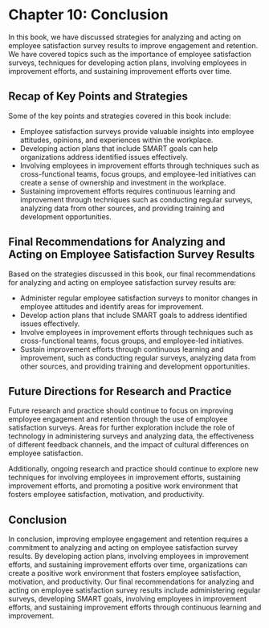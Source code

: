 Chapter 10: Conclusion
======================

In this book, we have discussed strategies for analyzing and acting on employee satisfaction survey results to improve engagement and retention. We have covered topics such as the importance of employee satisfaction surveys, techniques for developing action plans, involving employees in improvement efforts, and sustaining improvement efforts over time.

Recap of Key Points and Strategies
----------------------------------

Some of the key points and strategies covered in this book include:

* Employee satisfaction surveys provide valuable insights into employee attitudes, opinions, and experiences within the workplace.
* Developing action plans that include SMART goals can help organizations address identified issues effectively.
* Involving employees in improvement efforts through techniques such as cross-functional teams, focus groups, and employee-led initiatives can create a sense of ownership and investment in the workplace.
* Sustaining improvement efforts requires continuous learning and improvement through techniques such as conducting regular surveys, analyzing data from other sources, and providing training and development opportunities.

Final Recommendations for Analyzing and Acting on Employee Satisfaction Survey Results
--------------------------------------------------------------------------------------

Based on the strategies discussed in this book, our final recommendations for analyzing and acting on employee satisfaction survey results are:

* Administer regular employee satisfaction surveys to monitor changes in employee attitudes and identify areas for improvement.
* Develop action plans that include SMART goals to address identified issues effectively.
* Involve employees in improvement efforts through techniques such as cross-functional teams, focus groups, and employee-led initiatives.
* Sustain improvement efforts through continuous learning and improvement, such as conducting regular surveys, analyzing data from other sources, and providing training and development opportunities.

Future Directions for Research and Practice
-------------------------------------------

Future research and practice should continue to focus on improving employee engagement and retention through the use of employee satisfaction surveys. Areas for further exploration include the role of technology in administering surveys and analyzing data, the effectiveness of different feedback channels, and the impact of cultural differences on employee satisfaction.

Additionally, ongoing research and practice should continue to explore new techniques for involving employees in improvement efforts, sustaining improvement efforts, and promoting a positive work environment that fosters employee satisfaction, motivation, and productivity.

Conclusion
----------

In conclusion, improving employee engagement and retention requires a commitment to analyzing and acting on employee satisfaction survey results. By developing action plans, involving employees in improvement efforts, and sustaining improvement efforts over time, organizations can create a positive work environment that fosters employee satisfaction, motivation, and productivity. Our final recommendations for analyzing and acting on employee satisfaction survey results include administering regular surveys, developing SMART goals, involving employees in improvement efforts, and sustaining improvement efforts through continuous learning and improvement.


